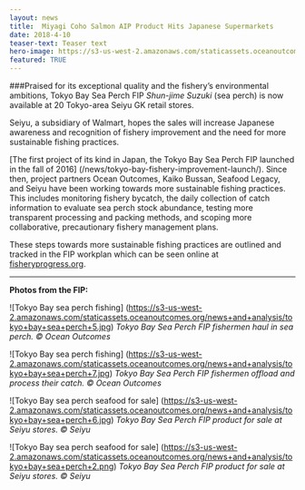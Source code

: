 ```yaml
---
layout: news
title:  Miyagi Coho Salmon AIP Product Hits Japanese Supermarkets
date: 2018-4-10
teaser-text: Teaser text
hero-image: https://s3-us-west-2.amazonaws.com/staticassets.oceanoutcomes.org/news+and+analysis/hero+images/tokyo-bay-fip-seiyu-progress-update.jpg
featured: TRUE
---
```

###Praised for its exceptional quality and the fishery’s environmental ambitions, Tokyo Bay Sea Perch FIP *Shun-jime Suzuki* (sea perch) is now available at 20 Tokyo-area Seiyu GK retail stores.

Seiyu, a subsidiary of Walmart, hopes the sales will increase Japanese awareness and recognition of fishery improvement and the need for more sustainable fishing practices. 

[The first project of its kind in Japan, the Tokyo Bay Sea Perch FIP launched in the fall of 2016] (/news/tokyo-bay-fishery-improvement-launch/). Since then, project partners Ocean Outcomes, Kaiko Bussan, Seafood Legacy, and Seiyu have been working towards more sustainable fishing practices. This includes monitoring fishery bycatch, the daily collection of catch information to evaluate sea perch stock abundance, testing more transparent processing and packing methods, and scoping more collaborative, precautionary fishery management plans.

These steps towards more sustainable fishing practices are outlined and tracked in the FIP workplan which can be seen online at <a href="http://fisheryprogress.org/fip-profile/tokyo-bay-sea-perch-purse-seine" target="_blank">fisheryprogress.org</a>.

---

**Photos from the FIP:**

![Tokyo Bay sea perch fishing]
(https://s3-us-west-2.amazonaws.com/staticassets.oceanoutcomes.org/news+and+analysis/tokyo+bay+sea+perch+5.jpg)
*Tokyo Bay Sea Perch FIP fishermen haul in sea perch. © Ocean Outcomes*

![Tokyo Bay sea perch fishing]
(https://s3-us-west-2.amazonaws.com/staticassets.oceanoutcomes.org/news+and+analysis/tokyo+bay+sea+perch+7.jpg)
*Tokyo Bay Sea Perch FIP fishermen offload and process their catch. © Ocean Outcomes*

![Tokyo Bay sea perch seafood for sale]
(https://s3-us-west-2.amazonaws.com/staticassets.oceanoutcomes.org/news+and+analysis/tokyo+bay+sea+perch+6.jpg)
*Tokyo Bay Sea Perch FIP product for sale at Seiyu stores. © Seiyu*

![Tokyo Bay sea perch seafood for sale]
(https://s3-us-west-2.amazonaws.com/staticassets.oceanoutcomes.org/news+and+analysis/tokyo+bay+sea+perch+2.png)
*Tokyo Bay Sea Perch FIP product for sale at Seiyu stores. © Seiyu*
